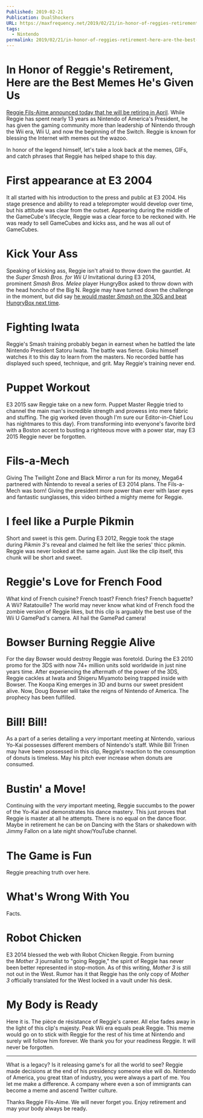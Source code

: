 ```yaml
---
Published: 2019-02-21
Publication: DualShockers
URL: https://maxfrequency.net/2019/02/21/in-honor-of-reggies-retirement-here-are-the-best-memes-hes-given-us/
tags:
  - Nintendo
permalink: 2019/02/21/in-honor-of-reggies-retirement-here-are-the-best-memes-hes-given-us/
---
```

# In Honor of Reggie's Retirement, Here are the Best Memes He's Given Us

[Reggie Fils-Aime announced today that he will be retiring in April](https://www.dualshockers.com/nintendo-reggie-fils-aime-retiring/). While Reggie has spent nearly 13 years as Nintendo of America's President, he has given the gaming community more than leadership of Nintendo through the Wii era, Wii U, and now the beginning of the Switch. Reggie is known for blessing the Internet with memes out the wazoo.

In honor of the legend himself, let's take a look back at the memes, GIFs, and catch phrases that Reggie has helped shape to this day.

# First appearance at E3 2004

It all started with his introduction to the press and public at E3 2004. His stage presence and ability to read a teleprompter would develop over time, but his attitude was clear from the outset. Appearing during the middle of the GameCube's lifecycle, Reggie was a clear force to be reckoned with. He was ready to sell GameCubes and kicks ass, and he was all out of GameCubes.

# Kick Your Ass

Speaking of kicking ass, Reggie isn't afraid to throw down the gauntlet. At the _Super Smash Bros. for Wii U_ Invitational during E3 2014, prominent _Smash Bros. Melee_ player HungryBox asked to throw down with the head honcho of the Big N. Reggie may have turned down the challenge in the moment, but did say [he would master _Smash_ on the 3DS and beat HungryBox next time](https://youtu.be/O75I3Hw4x1c?t=300).

# Fighting Iwata

Reggie's Smash training probably began in earnest when he battled the late Nintendo President Satoru Iwata. The battle was fierce. Goku himself watches it to this day to learn from the masters. No recorded battle has displayed such speed, technique, and grit. May Reggie's training never end.

# Puppet Workout

E3 2015 saw Reggie take on a new form. Puppet Master Reggie tried to channel the main man's incredible strength and prowess into mere fabric and stuffing. The gig worked (even though I'm sure our Editor-in-Chief Lou has nightmares to this day). From transforming into evenyone's favorite bird with a Boston accent to busting a righteous move with a power star, may E3 2015 Reggie never be forgotten.

# Fils-a-Mech

Giving The Twilight Zone and Black Mirror a run for its money, Mega64 partnered with Nintendo to reveal a series of E3 2014 plans. The Fils-a-Mech was born! Giving the president more power than ever with laser eyes and fantastic sunglasses, this video birthed a mighty meme for Reggie.

# I feel like a Purple Pikmin

Short and sweet is this gem. During E3 2012, Reggie took the stage during _Pikmin 3_'s reveal and claimed he felt like the series' thicc pikmin. Reggie was never looked at the same again. Just like the clip itself, this chunk will be short and sweet.

# Reggie's Love for French Food

What kind of French cuisine? French toast? French fries? French baguette? A Wii? Ratatouille? The world may never know what kind of French food the zombie version of Reggie likes, but this clip is arguably the best use of the Wii U GamePad's camera. All hail the GamePad camera!

# Bowser Burning Reggie Alive

For the day Bowser would destroy Reggie was foretold. During the E3 2010 promo for the 3DS with now 74+ million units sold worldwide in just nine years time. After experiencing the aftermath of the power of the 3DS, Reggie cackles at Iwata and Shigeru Miyamoto being trapped inside with Bowser. The Koopa King emerges in 3D and burns our sweet president alive. Now, Doug Bowser will take the reigns of Nintendo of America. The prophecy has been fulfilled.

# Bill! Bill!

As a part of a series detailing a _very_ important meeting at Nintendo, various Yo-Kai possesses different members of Nintendo's staff. While Bill Trinen may have been possessed in this clip, Reggie's reaction to the consumption of donuts is timeless. May his pitch ever increase when donuts are consumed.

# Bustin' a Move! 

Continuing with the _very_ important meeting, Reggie succumbs to the power of the Yo-Kai and demonstrates his dance mastery. This just proves that Reggie is master at all he attempts. There is no equal on the dance floor. Maybe in retirement he can be on Dancing with the Stars or shakedown with Jimmy Fallon on a late night show/YouTube channel.

# The Game is Fun

Reggie preaching truth over here.

# What's Wrong With You

Facts.

# Robot Chicken

E3 2014 blessed the web with Robot Chicken Reggie. From burning the _Mother 3_ journalist to "going Reggie," the spirit of Reggie has never been better represented in stop-motion. As of this writing, _Mother 3_ is still not out in the West. Rumor has it that Reggie has the only copy of _Mother 3_ officially translated for the West locked in a vault under his desk.

# My Body is Ready

Here it is. The pièce de résistance of Reggie's career. All else fades away in the light of this clip's majesty. Peak Wii era equals peak Reggie. This meme would go on to stick with Reggie for the rest of his time at Nintendo and surely will follow him forever. We thank you for your readiness Reggie. It will never be forgotten.

---

What is a legacy? Is it releasing game's for all the world to see? Reggie made decisions at the end of his presidency someone else will do. Nintendo of America, you great titan of industry, you were always a part of me. You let me make a difference. A company where even a son of immigrants can become a meme and ascend Twitter culture.

Thanks Reggie Fils-Aime. We will never forget you. Enjoy retirement and may your body always be ready.